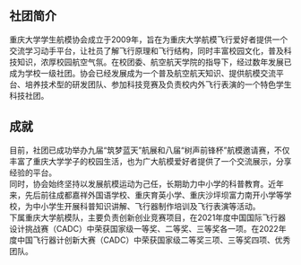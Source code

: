 ## 社团简介  
重庆大学学生航模协会成立于2009年，旨在为重庆大学航模飞行爱好者提供一个交流学习动手平台，让社员了解飞行原理和飞行结构，同时丰富校园文化，普及科技知识，浓厚校园航空气氛。在校团委、航空航天学院的指导下，经过数年发展已成为学校一级社团。协会已经发展成为一个普及航空航天知识、提供航模交流平台、培养技术型的研发团队、参加科技竞赛及负责校内外飞行表演的一个特色学生科技社团。  

## 成就  
目前，社团已成功举办九届“筑梦蓝天”航展和八届“树声前锋杯”航模邀请赛，不仅丰富了重庆大学学子的校园生活，也为广大航模爱好者提供了一个交流展示，分享经验的平台。  
同时，协会始终坚持以发展航模运动为己任，长期助力中小学的科普教育。近年来，先后前往成都嘉祥外国语学校、重庆育英小学、重庆沙坪坝富力南开小学等学校，为中小学生开展科普知识讲解、飞行器制作培训及飞行表演等活动。  
下属重庆大学航模队，主要负责创新创业竞赛项目，在2021年度中国国际飞行器设计挑战赛（CADC）中荣获国家级一等奖、二等奖、三等奖各一项。在2022年度中国飞行器计创新大赛（CADC）中荣获国家级二等奖三项、三等奖四项、优秀团队。  